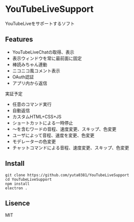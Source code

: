 # YouTubeLiveSupport

YouTubeLiveをサポートするソフト

## Features
- YouTubeLiveChatの取得、表示
- 表示ウィンドウを常に最前面に固定
- 棒読みちゃん連動
- ニコニコ風コメント表示
- OAuth認証
- アプリ内から返信

実証予定
- 任意のコマンド実行
- 自動返信
- カスタムHTML+CSS+JS
- ショートカットによる一時停止
- ～を含むワードの音程、速度変更、スキップ、色変更
- ユーザによって音程、速度を変更、色変更
- モデレーターの色変更
- チャットコマンドによる音程、速度変更、スキップ、色変更


## Install
```
git clone https://github.com/yuta0381/YouTubeLiveSupport
cd YouTubeLiveSupport
npm install
electron .
```

## Lisence
MIT
